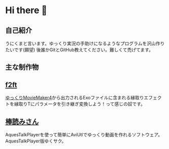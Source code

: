 # Hi there 👋
## 自己紹介
うにくまと言います。ゆっくり実況の手助けになるようなプログラムを沢山作りたいです(願望)
後誰かGitとGitHub教えてください。難しくて禿げてます。
## 主な制作物
## [f2ft](https://github.com/unikuma/f2ft/releases)
[ゆっくりMovieMaker4](https://manjubox.net/ymm4)から出力されるExoファイルに含まれる縁取りエフェクトを縁取りTにパラメータを引き継ぎ変換しよう！って感じの奴です。
## [棒読みさん](https://github.com/unikuma/Bouyomisan/releases)
AquesTalkPlayerを使って簡単にAviUtlでゆっくり動画を作れるソフトウェア。AquesTalkPlayer版ゆくサク。

